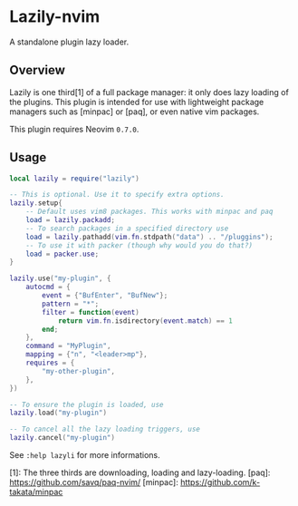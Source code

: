 # Lazily-nvim

A standalone plugin lazy loader.

## Overview

Lazily is one third[1] of a full package manager: it only does lazy loading
of the plugins. This plugin is intended for use with lightweight package
managers such as [minpac] or [paq], or even native vim packages.

This plugin requires Neovim `0.7.0`.


## Usage

```lua
local lazily = require("lazily")

-- This is optional. Use it to specify extra options.
lazily.setup{
	-- Default uses vim8 packages. This works with minpac and paq
	load = lazily.packadd;
	-- To search packages in a specified directory use
	load = lazily.pathadd(vim.fn.stdpath("data") .. "/pluggins");
	-- To use it with packer (though why would you do that?)
	load = packer.use;
}

lazily.use("my-plugin", {
	autocmd = {
		event = {"BufEnter", "BufNew"};
		pattern = "*";
		filter = function(event)
			return vim.fn.isdirectory(event.match) == 1
		end;
	},
	command = "MyPlugin",
	mapping = {"n", "<leader>mp"},
	requires = {
		"my-other-plugin",
	},
})

-- To ensure the plugin is loaded, use
lazily.load("my-plugin")

-- To cancel all the lazy loading triggers, use
lazily.cancel("my-plugin")
```

See `:help lazyli` for more informations.


[1]: The three thirds are downloading, loading and lazy-loading.
[paq]: https://github.com/savq/paq-nvim/
[minpac]: https://github.com/k-takata/minpac
